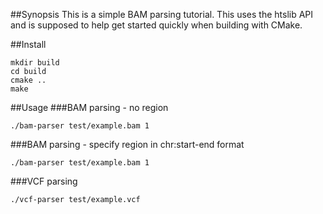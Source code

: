 ##Synopsis
This is a simple BAM parsing tutorial. This uses the htslib API and
is supposed to help get started quickly when building with CMake.

##Install
```
mkdir build
cd build
cmake ..
make
```

##Usage
###BAM parsing - no region
```
./bam-parser test/example.bam 1
```
###BAM parsing - specify region in chr:start-end format
```
./bam-parser test/example.bam 1
```

###VCF parsing
```
./vcf-parser test/example.vcf
```
